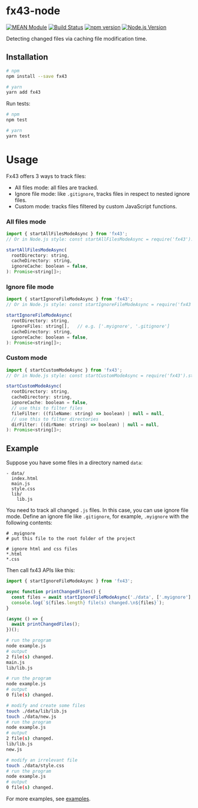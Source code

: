 # fx43-node

[![MEAN Module](https://img.shields.io/badge/MEAN%20Module-TypeScript-blue.svg)](https://github.com/mgenware/MEAN-Module)
[![Build Status](https://travis-ci.org/mgenware/fx43-node.svg?branch=master)](http://travis-ci.org/mgenware/fx43-node)
[![npm version](https://badge.fury.io/js/fx43.svg)](https://badge.fury.io/js/fx43)
[![Node.js Version](http://img.shields.io/node/v/fx43.svg)](https://nodejs.org/en/)

Detecting changed files via caching file modification time.

## Installation
```sh
# npm
npm install --save fx43

# yarn
yarn add fx43
```

Run tests:
```sh
# npm
npm test

# yarn
yarn test
```

# Usage
Fx43 offers 3 ways to track files:
* All files mode: all files are tracked.
* Ignore file mode: like `.gitignore`, tracks files in respect to nested ignore files.
* Custom mode: tracks files filtered by custom JavaScript functions.

### All files mode
```js
import { startAllFilesModeAsync } from 'fx43';
// Or in Node.js style: const startAllFilesModeAsync = require('fx43').startAllFilesModeAsync;

startAllFilesModeAsync(
  rootDirectory: string,
  cacheDirectory: string,
  ignoreCache: boolean = false,
): Promise<string[]>;
```

### Ignore file mode
```js
import { startIgnoreFileModeAsync } from 'fx43';
// Or in Node.js style: const startIgnoreFileModeAsync = require('fx43').startIgnoreFileModeAsync;

startIgnoreFileModeAsync(
  rootDirectory: string,
  ignoreFiles: string[],   // e.g. ['.myignore', '.gitignore']
  cacheDirectory: string,
  ignoreCache: boolean = false,
): Promise<string[]>;
```

### Custom mode
```js
import { startCustomModeAsync } from 'fx43';
// Or in Node.js style: const startCustomModeAsync = require('fx43').startCustomModeAsync;

startCustomModeAsync(
  rootDirectory: string,
  cacheDirectory: string,
  ignoreCache: boolean = false,
  // use this to filter files
  fileFilter: ((fileName: string) => boolean) | null = null,
  // use this to filter directories
  dirFilter: ((dirName: string) => boolean) | null = null,
): Promise<string[]>;
```

## Example
Suppose you have some files in a directory named `data`:
```
- data/
  index.html
  main.js
  style.css
  lib/
    lib.js
```

You need to track all changed `.js` files. In this case, you can use ignore file mode. Define an ignore file like `.gitignore`, for example, `.myignore` with the following contents:
```
# .myignore
# put this file to the root folder of the project

# ignore html and css files
*.html
*.css
```

Then call fx43 APIs like this:
```javascript
import { startIgnoreFileModeAsync } from 'fx43';

async function printChangedFiles() {
  const files = await startIgnoreFileModeAsync('./data', ['.myignore'], './.cache');
  console.log(`${files.length} file(s) changed.\n${files}`);
}

(async () => {
  await printChangedFiles();
})();
```

```sh
# run the program
node example.js
# output
2 file(s) changed.
main.js
lib/lib.js

# run the program
node example.js
# output
0 file(s) changed.

# modify and create some files
touch ./data/lib/lib.js
touch ./data/new.js
# run the program
node example.js
# output
2 file(s) changed.
lib/lib.js
new.js

# modify an irrelevant file
touch ./data/style.css
# run the program
node example.js
# output
0 file(s) changed.
```

For more examples, see [examples](https://github.com/mgenware/fx43-node/tree/master/examples).
